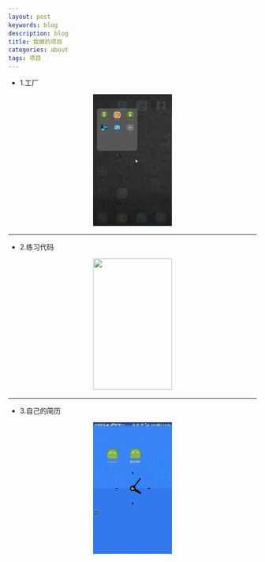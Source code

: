 ```yaml
---
layout: post
keywords: blog
description: blog
title: 我做的项目
categories: about
tags: 项目
---
```

  
* 1.工厂
 
<center>
<img src="/image/factory.gif" height="266.5px" width="160px">
</center>

----

* 2.练习代码

<center>
<img src="/image/tomhuahua.gif" height="266.5px" width="160px" />
</center>

----

* 3.自己的简历

<center>
<img src="/image/resume.gif" height="266.5px" width="160px"/>
</center>
